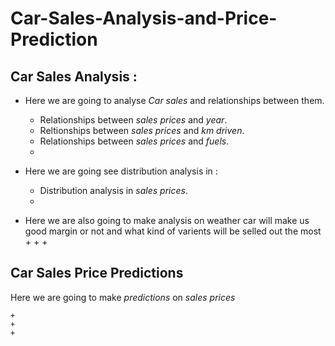 # Car-Sales-Analysis-and-Price-Prediction

## Car Sales Analysis :
- Here we are going to analyse *Car sales* and relationships between them.
    + Relationships between *sales prices* and *year*.
    + Reltionships between *sales prices* and *km driven*.
    + Relationships between *sales prices* and *fuels*.
    +
 
- Here we are going see distribution analysis in :
    + Distribution analysis in *sales prices*.
    + 

- Here we are also going to make analysis on weather car will make us good margin or not and what kind of varients will be selled out the most
    + 
    + 
    + 


## Car Sales Price Predictions
Here we are going to make *predictions* on *sales prices*


<!-- - Here we are also going to make analysis on weather car will make us good margin or not and what kind of varients will be selled out the most -->
    + 
    + 
    + 